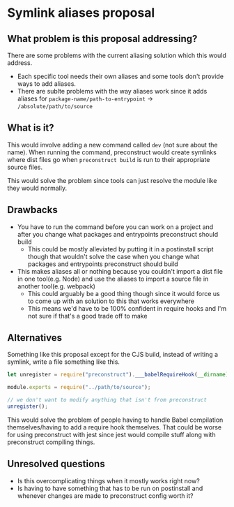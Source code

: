 # Symlink aliases proposal

## What problem is this proposal addressing?

There are some problems with the current aliasing solution which this would address.

- Each specific tool needs their own aliases and some tools don't provide ways to add aliases.
- There are sublte problems with the way aliases work since it adds aliases for `package-name/path-to-entrypoint` -> `/absolute/path/to/source`

## What is it?

This would involve adding a new command called `dev` (not sure about the name). When running the command, preconstruct would create symlinks where dist files go when `preconstruct build` is run to their appropriate source files.

This would solve the problem since tools can just resolve the module like they would normally.

## Drawbacks

- You have to run the command before you can work on a project and after you change what packages and entrypoints preconstruct should build
  - This could be mostly alleviated by putting it in a postinstall script though that wouldn't solve the case when you change what packages and entrypoints preconstruct should build
- This makes aliases all or nothing because you couldn't import a dist file in one tool(e.g. Node) and use the aliases to import a source file in another tool(e.g. webpack)
  - This could arguably be a good thing though since it would force us to come up with an solution to this that works everywhere
  - This means we'd have to be 100% confident in require hooks and I'm not sure if that's a good trade off to make

## Alternatives

Something like this proposal except for the CJS build, instead of writing a symlink, write a file something like this.

```jsx
let unregister = require("preconstruct").___babelRequireHook(__dirname);

module.exports = require("../path/to/source");

// we don't want to modify anything that isn't from preconstruct
unregister();
```

This would solve the problem of people having to handle Babel compilation themselves/having to add a require hook themselves. That could be worse for using preconstruct with jest since jest would compile stuff along with preconstruct compiling things.

## Unresolved questions

- Is this overcomplicating things when it mostly works right now?
- Is having to have something that has to be run on postinstall and whenever changes are made to preconstruct config worth it?
